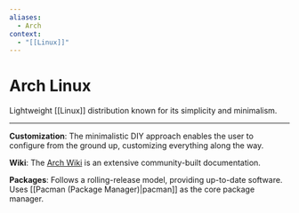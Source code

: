 ```yaml
---
aliases:
  - Arch
context:
  - "[[Linux]]"
---
```


# Arch Linux

Lightweight [[Linux]] distribution known for its simplicity and minimalism.

---

**Customization**: The minimalistic DIY approach enables the user to configure from the ground up, customizing everything along the way.

**Wiki**: The [Arch Wiki](https://archlinux.org) is an extensive community-built documentation.

**Packages**: Follows a rolling-release model, providing up-to-date software. Uses [[Pacman (Package Manager)|pacman]] as the core package manager.
